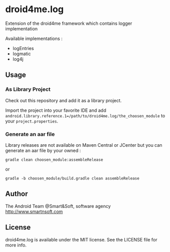 # droid4me.log
Extension of the droid4me framework which contains logger implementation

Available implementations :

* logEntries
* logmatic
* log4j

## Usage

### As Library Project

Check out this repository and add it as a library project.

Import the project into your favorite IDE and add `android.library.reference.1=/path/to/droid4me.log/the_choosen_module` to your `project.properties`.

### Generate an aar file

Library releases are not available on Maven Central or JCenter but you can generate an aar file by your owned :

```console
gradle clean choosen_module:assembleRelease
```

or

```console
gradle -b choosen_module/build.gradle clean assembleRelease
```

## Author

The Android Team @Smart&Soft, software agency http://www.smartnsoft.com

## License

droid4me.log is available under the MIT license. See the LICENSE file for more info.
